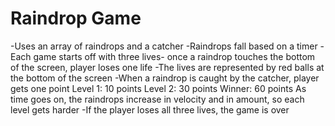Raindrop Game
=================

-Uses an array of raindrops and a catcher
-Raindrops fall based on a timer
-Each game starts off with three lives- once a raindrop touches the bottom of the screen, player loses one life
-The lives are represented by red balls at the bottom of the screen 
-When a raindrop is caught by the catcher, player gets one point
  Level 1: 10 points
  Level 2: 30 points
  Winner: 60 points
  As time goes on, the raindrops increase in velocity and in amount, so each level gets harder
-If the player loses all three lives, the game is over
